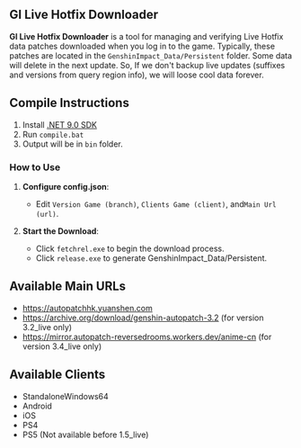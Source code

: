 ## GI Live Hotfix Downloader

**GI Live Hotfix Downloader** is a tool for managing and verifying Live Hotfix data patches downloaded when you log in to the game. Typically, these patches are located in the `GenshinImpact_Data/Persistent` folder. Some data will delete in the next update. So, If we don't backup live updates (suffixes and versions from query region info), we will loose cool data forever.


## Compile Instructions

1. Install [.NET 9.0 SDK](https://dotnet.microsoft.com/download/dotnet/9.0)  
2. Run `compile.bat`  
3. Output will be in `bin` folder.

### How to Use
1. **Configure config.json**: 
   - Edit `Version Game (branch)`, `Clients Game (client)`, and`Main Url (url)`.
   
2. **Start the Download**:
   - Click `fetchrel.exe` to begin the download process.
   - Click `release.exe` to generate GenshinImpact_Data/Persistent.

## Available Main URLs
- https://autopatchhk.yuanshen.com
- https://archive.org/download/genshin-autopatch-3.2 (for version 3.2_live only)
- https://mirror.autopatch-reversedrooms.workers.dev/anime-cn (for version 3.4_live only)

## Available Clients
- StandaloneWindows64
- Android
- iOS
- PS4
- PS5 (Not available before 1.5_live)
